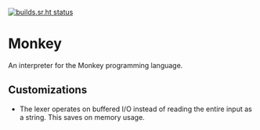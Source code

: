 [![builds.sr.ht status](https://builds.sr.ht/~tristan957/monkey.svg)](https://builds.sr.ht/~tristan957/monkey?)

# Monkey

An interpreter for the Monkey programming language.

## Customizations

* The lexer operates on buffered I/O instead of reading the entire input as a
string. This saves on memory usage.

